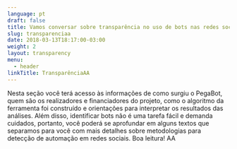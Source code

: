 ```yaml
---
language: pt
draft: false
title: Vamos conversar sobre transparência no uso de bots nas redes sociais? AA
slug: transparenciaa
date: 2018-03-13T18:17:00-03:00
weight: 2
layout: transparency
menu:
  - header
linkTitle: TransparênciaAA
---
```

Nesta seção você terá acesso às informações de como surgiu o PegaBot, quem são os realizadores e financiadores do projeto, como o algoritmo da ferramenta foi construído e orientações para interpretar os resultados das análises. Além disso, identificar bots não é uma tarefa fácil e demanda cuidados, portanto, você poderá se aprofundar em alguns textos que separamos para você com mais detalhes sobre metodologias para detecção de automação em redes sociais. Boa leitura! AA